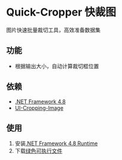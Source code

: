 # Quick-Cropper 快裁图

图片快速批量裁切工具，高效准备数据集

## 功能

* 根据输出大小，自动计算裁切框位置

## 依赖

* [.NET Framework 4.8](https://dotnet.microsoft.com/download/dotnet-framework/net48)
* [UI-Cropping-Image](https://github.com/dmitryshelamov/UI-Cropping-Image)

## 使用

1. 安装[.NET Framework 4.8 Runtime](https://dotnet.microsoft.com/download/dotnet-framework/thank-you/net48-web-installer)
2. 下载[绿色可执行文件](https://github.com/kuretru/Quick-Cropper/releases)
